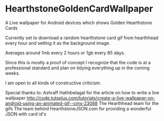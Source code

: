 # HearthstoneGoldenCardWallpaper

A Live wallpaper for Android devices which shows Golden Hearthstone Cards

Currently set to download a random hearthstone card gif from hearthhead every hour and setting it as the background image.

Averages around 1mb every 2 hours or 1gb every 85 days.

Since this is mostly a proof of concept I recognize that the code is at a professional standard and plan on tidying everything up in the coming weeks.

I am open to all kinds of constructive criticism.

Special thanks to:
 Ashraff Hathibelagal for the article on how to write a live wallpaper
      http://code.tutsplus.com/tutorials/create-a-live-wallpaper-on-android-using-an-animated-gif--cms-23088
  The Hearthhead team for the gifs
  The team behind HearthstoneJSON.com for providing a wonderful JSON with card id's
